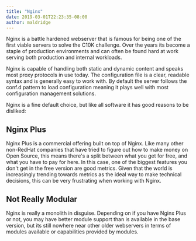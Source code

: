 ```yaml
---
title: "Nginx"
date: 2019-03-01T22:23:35-08:00
author: maldridge
---
```


Nginx is a battle hardened webserver that is famous for being one of
the first viable servers to solve the C10K challenge.  Over the years
its become a staple of production environments and can often be found
hard at work serving both production and internal workloads.

Nginx is capable of handling both static and dynamic content and
speaks most proxy protocols in use today.  The configuration file is a
clear, readable syntax and is generally easy to work with.  By default
the server follows the conf.d pattern to load configuration meaning it
plays well with most configuration management solutions.

Nginx is a fine default choice, but like all software it has good
reasons to be disliked:

## Nginx Plus

Nginx Plus is a commercial offering built on top of Nginx.  Like many
other non-RedHat companies that have tried to figure out how to make
money on Open Source, this means there's a split between what you get
for free, and what you have to pay for here.  In this case, one of the
biggest features you don't get in the free version are good metrics.
Given that the world is increasingly trending towards metrics as the
ideal way to make technical decisions, this can be very frustrating
when working with Nginx.

## Not Really Modular

Nginx is really a monolith in disguise.  Depending on if you have
Nginx Plus or not, you may have better module support than is
available in the base version, but its still nowhere near other older
webservers in terms of modules available or capabilities provided by
modules.
